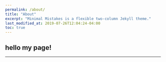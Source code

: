 ```yaml
---
permalink: /about/
title: "About"
excerpt: "Minimal Mistakes is a flexible two-column Jekyll theme."
last_modified_at: 2019-07-26T12:04:24-04:00
toc: true
---
```


## hello my page!

---
